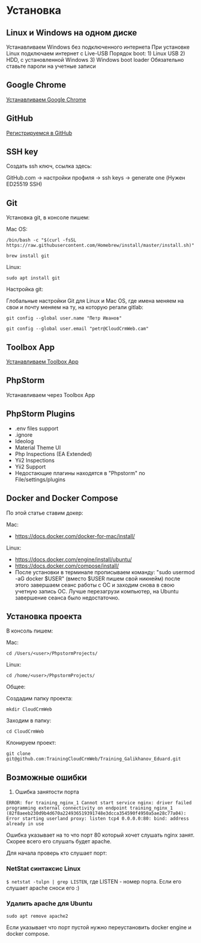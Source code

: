 # Установка
## Linux и Windows на одном диске
Устанавливаем Windows без подключенного интернета
При установке Linux подключаем интернет с Live-USB
Порядок boot: 1) Linux USB 2) HDD, с установленной Windows 3) Windows boot loader
Обязательно ставьте пароли на учетные записи

## Google Chrome
[Устанавливаем Google Chrome](https://www.google.ru/chrome/)

## GitHub
[Регистрируемся в GitHub](https://github.com/)

## SSH key
Создать ssh ключ, ссылка здесь:

GitHub.com -> настройки профиля -> ssh keys -> generate one (Нужен ED25519 SSH)

## Git
Установка git, в консоле пишем:

Mac OS:

`/bin/bash -c "$(curl -fsSL https://raw.githubusercontent.com/Homebrew/install/master/install.sh)"`

`brew install git`

Linux:

`sudo apt install git`

Настройка git:

Глобальные настройки Git для Linux и Mac OS,
где имена меняем на свои и почту меняем на ту, на которую регали gitlab:

`git config --global user.name "Петр Иванов"`

`git config --global user.email "petr@CloudCrmWeb.cam"`

## Toolbox App
[Устанавливаем Toolbox App](https://www.jetbrains.com/toolbox-app/)

## PhpStorm
Устанавливаем через Toolbox App

## PhpStorm Plugins
- .env files support
- .ignore
- Ideolog
- Material Theme UI
- Php Inspections (EA Extended)
- Yii2 Inspections
- Yii2 Support
- Недостающие плагины находятся в "Phpstorm" по File/settings/plugins

## Docker and Docker Compose
По этой статье ставим докер:

Mac:
- https://docs.docker.com/docker-for-mac/install/

Linux:

- https://docs.docker.com/engine/install/ubuntu/
- https://docs.docker.com/compose/install/
- После установки в терминале прописываем команду:
  "sudo usermod -aG docker $USER"
  (вместо $USER пишем свой никнейм)
  после этого завершаем сеанс работы с ОС и заходим снова в свою учетную запись ОС.
  Лучше перезагрузи компьютер, на Ubuntu завершение сеанса было недостаточно.

## Установка проекта

В консоль пишем:

Mac:

`cd /Users/<user>/PhpstormProjects/`

Linux:

`cd /home/<user>/PhpstormProjects/`

Общее:

Создадим папку проекта:

`mkdir CloudCrmWeb`

Заходим в папку:

`cd CloudCrmWeb`

Клонируем проект:

`git clone git@github.com:TrainingCloudCrmWeb/Training_Galikhanov_Eduard.git`

## Возможные ошибки

1. Ошибка занятости порта

`ERROR: for training_nginx_1 Cannot start service nginx: driver failed programming external connectivity on endpoint training_nginx_1 (82f8aeeb230d9b4d670a224936519391748e3dcca354590f4950a5ae28c77a04): Error starting userland proxy: listen tcp4 0.0.0.0:80: bind: address already in use`

Ошибка указывает на то что порт 80 который хочет слушать nginx занят. Скорее всего его слушать будет apache.

Для начала проверь кто слушает порт:

### NetStat синтаксис Linux

`$ netstat -tulpn | grep LISTEN`, где LISTEN - номер порта.
Если его слушает apache сноси его :)

### Удалить apache для Ubuntu
`sudo apt remove apache2`

Если указывает что порт пустой нужно переустановить docker engine и docker compose.
